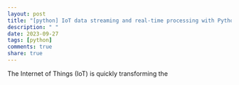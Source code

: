 ```yaml
---
layout: post
title: "[python] IoT data streaming and real-time processing with Python"
description: " "
date: 2023-09-27
tags: [python]
comments: true
share: true
---
```


The Internet of Things (IoT) is quickly transforming the